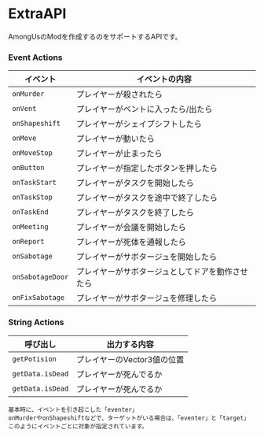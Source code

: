 # ExtraAPI
AmongUsのModを作成するのをサポートするAPIです。

### Event Actions

| イベント | イベントの内容 |
| -------- | ---- |
| `onMurder` | プレイヤーが殺されたら |
| `onVent` | プレイヤーがベントに入ったら/出たら |
| `onShapeshift` | プレイヤーがシェイプシフトしたら |
| `onMove` | プレイヤーが動いたら |
| `onMoveStop` | プレイヤーが止まったら |
| `onButton` | プレイヤーが指定したボタンを押したら |
| `onTaskStart` | プレイヤーがタスクを開始したら |
| `onTaskStop` | プレイヤーがタスクを途中で終了したら |
| `onTaskEnd` | プレイヤーがタスクを終了したら |
| `onMeeting` | プレイヤーが会議を開始したら |
| `onReport` | プレイヤーが死体を通報したら |
| `onSabotage` | プレイヤーがサボタージュを開始したら |
| `onSabotageDoor` | プレイヤーがサボタージュとしてドアを動作させたら |
| `onFixSabotage` | プレイヤーがサボタージュを修理したら |

### String Actions

| 呼び出し | 出力する内容 |
| -------- | ---- |
| `getPotision` | プレイヤーのVector3値の位置 |
| `getData.isDead` | プレイヤーが死んでるか |
| `getData.isDead` | プレイヤーが死んでるか |

```
基本時に、イベントを引き起こした「eventer」
onMurderやonShapeshiftなどで、ターゲットがいる場合は、「eventer」と「target」
このようにイベントごとに対象が指定されています。
```

